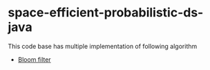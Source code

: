 # space-efficient-probabilistic-ds-java

This code base has multiple implementation of following algorithm

* [Bloom filter](https://en.wikipedia.org/wiki/Bloom_filter)
